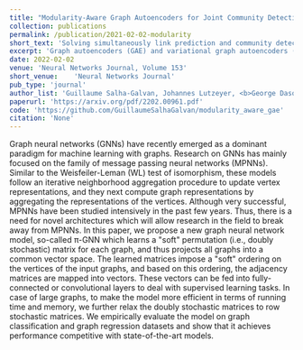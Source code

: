 ```yaml
---
title: "Modularity-Aware Graph Autoencoders for Joint Community Detection and Link Prediction"
collection: publications
permalink: /publication/2021-02-02-modularity
short_text: 'Solving simultaneously link prediction and community detection is important in recommendation systems. Here, we show how we can extend the information that Graph Auto-encoders process towards this direction.'
excerpt: 'Graph autoencoders (GAE) and variational graph autoencoders (VGAE) emerged as powerful methods for link prediction. Their performances are less impressive on community detection problems where, according to recent and concurring experimental evaluations, they are often outperformed by simpler alternatives such as the Louvain method. It is currently still unclear to which extent one can improve community detection with GAE and VGAE, especially in the absence of node features. It is moreover uncertain whether one could do so while simultaneously preserving good performances on link prediction. In this paper, we show that jointly addressing these two tasks with high accuracy is possible. For this purpose, we introduce and theoretically study a community-preserving message passing scheme, doping our GAE and VGAE encoders by considering both the initial graph structure and modularity-based prior communities when computing embedding spaces. We also propose novel training and optimization strategies, including the introduction of a modularity-inspired regularizer complementing the existing reconstruction losses for joint link prediction and community detection. We demonstrate the empirical effectiveness of our approach, referred to as Modularity-Aware GAE and VGAE, through in-depth experimental validation on various real-world graphs.'
date: 2022-02-02
venue: 'Neural Networks Journal, Volume 153'
short_venue:    'Neural Networks Journal'
pub_type: 'journal'
author_list: 'Guillaume Salha-Galvan, Johannes Lutzeyer, <b>George Dasoulas</b>, Romain Hennequin, Michalis Vazirgiannis'
paperurl: 'https://arxiv.org/pdf/2202.00961.pdf'
code: 'https://github.com/GuillaumeSalhaGalvan/modularity_aware_gae'
citation: 'None'
---
```

Graph neural networks (GNNs) have recently emerged as a dominant paradigm for machine learning with graphs. Research on GNNs has mainly focused on the family of message passing neural networks (MPNNs). Similar to the Weisfeiler-Leman (WL) test of isomorphism, these models follow an iterative neighborhood aggregation procedure to update vertex representations, and they next compute graph representations by aggregating the representations of the vertices. Although very successful, MPNNs have been studied intensively in the past few years. Thus, there is a need for novel architectures which will allow research in the field to break away from MPNNs. In this paper, we propose a new graph neural network model, so-called π-GNN which learns a "soft" permutation (i.e., doubly stochastic) matrix for each graph, and thus projects all graphs into a common vector space. The learned matrices impose a "soft" ordering on the vertices of the input graphs, and based on this ordering, the adjacency matrices are mapped into vectors. These vectors can be fed into fully-connected or convolutional layers to deal with supervised learning tasks. In case of large graphs, to make the model more efficient in terms of running time and memory, we further relax the doubly stochastic matrices to row stochastic matrices. We empirically evaluate the model on graph classification and graph regression datasets and show that it achieves performance competitive with state-of-the-art models.
